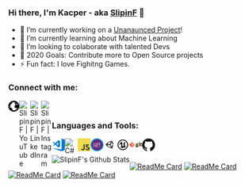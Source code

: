 ### Hi there, I'm Kacper - aka [SlipinF][website] 👋

- 🔭 I’m currently working on a [Unanaunced Project][website]!
- 🌱 I’m currently learning about Machine Learning
- 👯 I’m looking to colaborate with talented Devs
- 🥅 2020 Goals: Contribute more to Open Source projects
- ⚡ Fun fact: I love Fighitng Games.

### Connect with me:

[<img align="left" alt="SlipinF.com" width="22px" src="https://raw.githubusercontent.com/iconic/open-iconic/master/svg/globe.svg" />][website]
[<img align="left" alt="SlipinF | YouTube" width="22px" src="https://cdn.jsdelivr.net/npm/simple-icons@v3/icons/youtube.svg" />][youtube]
[<img align="left" alt="SlipinF | LinkedIn" width="22px" src="https://cdn.jsdelivr.net/npm/simple-icons@v3/icons/linkedin.svg" />][linkedin]
[<img align="left" alt="SlipinF | Instagram" width="22px" src="https://cdn.jsdelivr.net/npm/simple-icons@v3/icons/instagram.svg" />][instagram]

<br />

### Languages and Tools:

[<img align="left" alt="Visual Studio Code" width="26px" src="https://raw.githubusercontent.com/github/explore/80688e429a7d4ef2fca1e82350fe8e3517d3494d/topics/visual-studio-code/visual-studio-code.png" />][website]
[<img align="left" alt="C#" width="26px" src="https://camo.githubusercontent.com/cd8c0b81c79653b3b5232bb11836ba8008f9d09f/68747470733a2f2f63646e2e737667706f726e2e636f6d2f6c6f676f732f632d73686172702e737667" />][website]
[<img align="left" alt="JavaScript" width="26px" src="https://raw.githubusercontent.com/github/explore/80688e429a7d4ef2fca1e82350fe8e3517d3494d/topics/javascript/javascript.png" />][website]
[<img align="left" alt=".NET" width="26px" src="https://raw.githubusercontent.com/SlipinF/SlipinF/master/pngguru.com.png?token=AIAQMHJZ5GS3U6NJ6SDAV5K7FPM76" />][website]
[<img align="left" alt="Unity" width="26px" src="https://raw.githubusercontent.com/SlipinF/SlipinF/master/kisspng-unity-3d-computer-graphics-video-games-augmented-r-5b8597ae9dafb7.3076071715354817746459.png?token=AIAQMHNPMSIBRCCLCIJNTMC7FPMUY" />][website]
[<img align="left" alt="Unreal" width="26px" src="https://raw.githubusercontent.com/SlipinF/SlipinF/master/pngwave.png?token=AIAQMHOVILBL453WJUKMUBC7FPMYE" />][website]
[<img align="left" alt="Git" width="26px" src="https://raw.githubusercontent.com/github/explore/80688e429a7d4ef2fca1e82350fe8e3517d3494d/topics/git/git.png" />][website]
[<img align="left" alt="GitHub" width="26px" src="https://raw.githubusercontent.com/github/explore/78df643247d429f6cc873026c0622819ad797942/topics/github/github.png" />][website]

<br />
<br />


<img align="left" alt="SlipinF's Github Stats" src="https://github-readme-stats.vercel.app/api?username=ExampleF&show_icons=true&hide_border=true&theme=dark&count_private=true&hide=prs,issues,contribs" />

[![ReadMe Card](https://github-readme-stats.vercel.app/api/pin/?username=SlipinF&repo=EnvoirmentGeneration-&theme=dark)](https://github.com/SlipinF/EnvoirmentGeneration-)
[![ReadMe Card](https://github-readme-stats.vercel.app/api/pin/?username=SlipinF&repo=Witcher3_WildHunt_WitcherSense_v1&theme=dark)](https://github.com/SlipinF/Witcher3_WildHunt_WitcherSense_v1)
[![ReadMe Card](https://github-readme-stats.vercel.app/api/pin/?username=SlipinF&repo=BoardGame_AI_Checkers_SchoolProject&theme=dark)](https://github.com/SlipinF/BoardGame_AI_Checkers_SchoolProject)
[![ReadMe Card](https://github-readme-stats.vercel.app/api/pin/?username=SlipinF&repo=ECS-Experiment&theme=dark)](https://github.com/SlipinF/ECS-Experiment)

[website]: https://www.kacperduda.com/
[youtube]: https://www.youtube.com/channel/UC4HtnRANoeDFqFd-_Be595A
[instagram]: https://www.instagram.com/itzamnas/
[linkedin]: https://www.linkedin.com/in/kacper-duda-9a6995170/